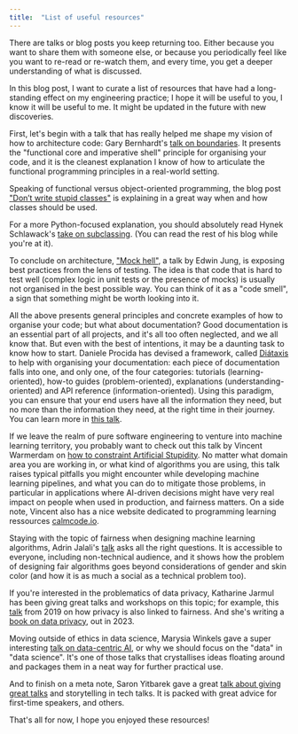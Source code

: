 ```yaml
---
title:  "List of useful resources"
---
```

There are talks or blog posts you keep returning too. Either because you want to share them with someone else, or 
because you periodically feel like you want to re-read or re-watch them, and every time, you get a deeper 
understanding of what is discussed. 

In this blog post, I want to curate a list of resources that have had a long-standing effect on my engineering practice; 
I hope it will be useful to you, I know it will be useful to me. It might be updated in the future with new discoveries.

First, let's begin with a talk that has really helped me shape my vision of how to architecture code: 
Gary Bernhardt's [talk on boundaries](https://www.destroyallsoftware.com/talks/boundaries). 
It presents the "functional core and imperative shell" principle for organising your code, and it is the cleanest
explanation I know of how to articulate the functional programming principles in a real-world setting. 

Speaking of functional versus object-oriented programming, the blog post 
["Don’t write stupid classes"](https://eev.ee/blog/2013/03/03/the-controller-pattern-is-awful-and-other-oo-heresy/)
is explaining in a great way when and how classes should be used. 

For a more Python-focused explanation, you should absolutely read Hynek Schlawack's 
[take on subclassing](https://hynek.me/articles/python-subclassing-redux/). (You can read the rest of his blog while 
you're at it). 

To conclude on architecture, ["Mock hell"](https://www.youtube.com/watch?v=CdKaZ7boiZ4), a talk by Edwin Jung,
is exposing best practices from the lens of testing. The idea is that code that is hard to test well 
(complex logic in unit tests or the presence of mocks) is usually not organised in the best possible way.
You can think of it as a "code smell", a sign that something might be worth looking into it. 


All the above presents general principles and concrete examples of how to organise your code; but what about documentation?
Good documentation is an essential part of all projects, and it's all too often neglected, and we all know that. 
But even with the best of intentions, it may be a daunting task to know how to start. 
Daniele Procida has devised a framework, called [Diátaxis](https://diataxis.fr/) to help with organising your documentation: 
each piece of documentation falls into one, and only one, of the four categories: 
tutorials (learning-oriented), how-to guides (problem-oriented), explanations (understanding-oriented) 
and API reference (information-oriented). Using this paradigm, you can ensure that your end users have all the information
they need, but no more than the information they need, at the right time in their journey. 
You can learn more in [this talk](https://www.youtube.com/watch?v=t4vKPhjcMZg).

If we leave the realm of pure software engineering to venture into machine learning territory, 
you probably want to check out this talk by Vincent Warmerdam on 
[how to constraint Artificial Stupidity](https://www.youtube.com/watch?v=Z8MEFI7ZJlA).
No matter what domain area you are working in, or what kind of algorithms you are using, this talk raises typical pitfalls
you might encounter while developing machine learning pipelines, and what you can do to mitigate those problems, in 
particular in applications where AI-driven decisions might have very real impact on people when used in production, 
and fairness matters.
On a side note, Vincent also has a nice website dedicated to programming learning ressources [calmcode.io](https://calmcode.io/).

Staying with the topic of fairness when designing machine learning algorithms, Adrin Jalali's 
[talk](https://www.youtube.com/watch?v=9uLDyK8jKYc) asks all the right questions. It is accessible to everyone, including
non-technical audience, and it shows how the problem of designing fair algorithms goes beyond considerations of gender
and skin color (and how it is as much a social as a technical problem too).

If you're interested in the problematics of data privacy, Katharine Jarmul has been giving great talks and workshops on 
this topic; for example, this [talk](https://www.infoq.com/presentations/privacy-fair-algorithms/) from 2019 on how 
privacy is also linked to fairness. And she's writing a 
[book on data privacy](https://www.oreilly.com/library/view/practical-data-privacy/9781098129453/), out in 2023. 

Moving outside of ethics in data science, Marysia Winkels gave a super interesting 
[talk on data-centric AI](https://www.youtube.com/watch?v=vgtdPwUrP5I), or why we should focus on the "data" in "data science".
It's one of those talks that crystallises ideas floating around and packages them in a neat way for further practical use. 

And to finish on a meta note, Saron Yitbarek gave a great [talk about giving great talks](https://www.youtube.com/watch?v=AzVr_nsKoZs)
and storytelling in tech talks. It is packed with great advice for first-time speakers, and others.

That's all for now, I hope you enjoyed these resources!

